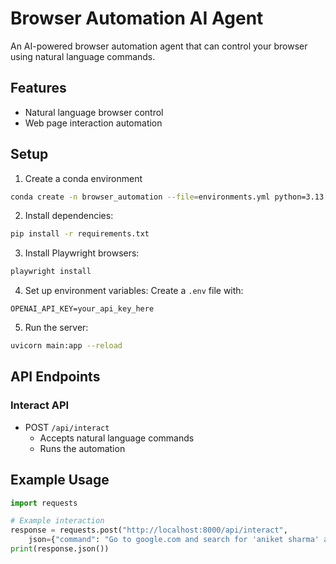 # Browser Automation AI Agent

An AI-powered browser automation agent that can control your browser using natural language commands.

## Features

- Natural language browser control
- Web page interaction automation

## Setup

1. Create a conda environment
```bash
conda create -n browser_automation --file=environments.yml python=3.13.2
```

2. Install dependencies:
```bash
pip install -r requirements.txt
```

3. Install Playwright browsers:
```bash
playwright install
```

4. Set up environment variables:
Create a `.env` file with:
```
OPENAI_API_KEY=your_api_key_here
```

5. Run the server:
```bash
uvicorn main:app --reload
```

## API Endpoints

### Interact API
- POST `/api/interact`
  - Accepts natural language commands
  - Runs the automation

## Example Usage

```python
import requests

# Example interaction
response = requests.post("http://localhost:8000/api/interact", 
    json={"command": "Go to google.com and search for 'aniket sharma' and open his LinkedIn page"})
print(response.json())
```
